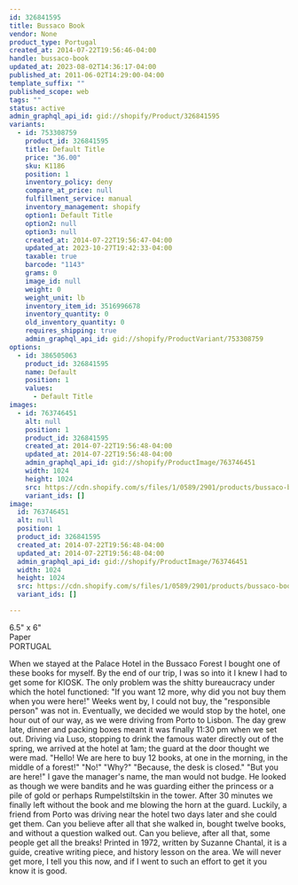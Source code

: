 ```yaml
---
id: 326841595
title: Bussaco Book
vendor: None
product_type: Portugal
created_at: 2014-07-22T19:56:46-04:00
handle: bussaco-book
updated_at: 2023-08-02T14:36:17-04:00
published_at: 2011-06-02T14:29:00-04:00
template_suffix: ""
published_scope: web
tags: ""
status: active
admin_graphql_api_id: gid://shopify/Product/326841595
variants:
  - id: 753308759
    product_id: 326841595
    title: Default Title
    price: "36.00"
    sku: K1186
    position: 1
    inventory_policy: deny
    compare_at_price: null
    fulfillment_service: manual
    inventory_management: shopify
    option1: Default Title
    option2: null
    option3: null
    created_at: 2014-07-22T19:56:47-04:00
    updated_at: 2023-10-27T19:42:33-04:00
    taxable: true
    barcode: "1143"
    grams: 0
    image_id: null
    weight: 0
    weight_unit: lb
    inventory_item_id: 3516996678
    inventory_quantity: 0
    old_inventory_quantity: 0
    requires_shipping: true
    admin_graphql_api_id: gid://shopify/ProductVariant/753308759
options:
  - id: 386505063
    product_id: 326841595
    name: Default
    position: 1
    values:
      - Default Title
images:
  - id: 763746451
    alt: null
    position: 1
    product_id: 326841595
    created_at: 2014-07-22T19:56:48-04:00
    updated_at: 2014-07-22T19:56:48-04:00
    admin_graphql_api_id: gid://shopify/ProductImage/763746451
    width: 1024
    height: 1024
    src: https://cdn.shopify.com/s/files/1/0589/2901/products/bussaco-book-by-suzanne-chantal.jpeg?v=1406073408
    variant_ids: []
image:
  id: 763746451
  alt: null
  position: 1
  product_id: 326841595
  created_at: 2014-07-22T19:56:48-04:00
  updated_at: 2014-07-22T19:56:48-04:00
  admin_graphql_api_id: gid://shopify/ProductImage/763746451
  width: 1024
  height: 1024
  src: https://cdn.shopify.com/s/files/1/0589/2901/products/bussaco-book-by-suzanne-chantal.jpeg?v=1406073408
  variant_ids: []

---
```


6.5" x 6"  
Paper  
PORTUGAL

When we stayed at the Palace Hotel in the Bussaco Forest I bought one of these books for myself. By the end of our trip, I was so into it I knew I had to get some for KIOSK. The only problem was the shitty bureaucracy under which the hotel functioned: "If you want 12 more, why did you not buy them when you were here!" Weeks went by, I could not buy, the "responsible person" was not in. Eventually, we decided we would stop by the hotel, one hour out of our way, as we were driving from Porto to Lisbon. The day grew late, dinner and packing boxes meant it was finally 11:30 pm when we set out. Driving via Luso, stopping to drink the famous water directly out of the spring, we arrived at the hotel at 1am; the guard at the door thought we were mad. "Hello! We are here to buy 12 books, at one in the morning, in the middle of a forest!" "No!" "Why?" "Because, the desk is closed." "But you are here!" I gave the manager's name, the man would not budge. He looked as though we were bandits and he was guarding either the princess or a pile of gold or perhaps Rumpelstiltskin in the tower. After 30 minutes we finally left without the book and me blowing the horn at the guard. Luckily, a friend from Porto was driving near the hotel two days later and she could get them. Can you believe after all that she walked in, bought twelve books, and without a question walked out. Can you believe, after all that, some people get all the breaks! Printed in 1972, written by Suzanne Chantal, it is a guide, creative writing piece, and history lesson on the area. We will never get more, I tell you this now, and if I went to such an effort to get it you know it is good.